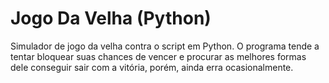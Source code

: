 # Jogo Da Velha (Python)
Simulador de jogo da velha contra o script em Python. O programa tende a tentar bloquear suas chances de vencer e procurar as melhores formas dele conseguir sair com a vitória, porém, ainda erra ocasionalmente.
